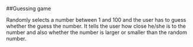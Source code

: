 ##Guessing game

Randomly selects a number between 1 and 100 and the user has to guess whether the guess the number.
It tells the user how close he/she is to the number and also whether the number is larger or smaller than the random number.